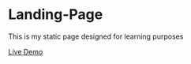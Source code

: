 # Landing-Page
This is my static page designed for learning purposes

[Live Demo](https://pritamsaha-github.github.io/Landing-Page/)
